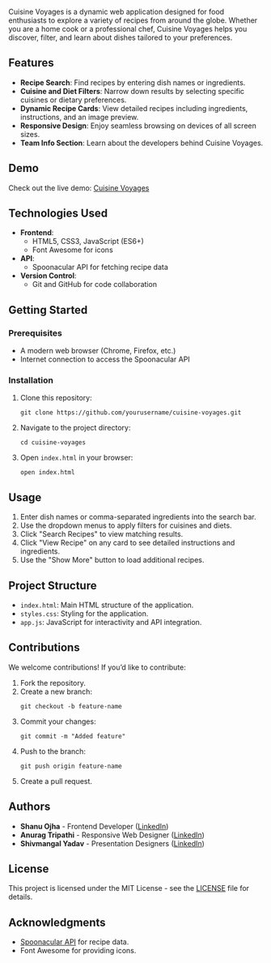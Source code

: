 <p>Cuisine Voyages is a dynamic web application designed for food enthusiasts to explore a variety of recipes from around the globe. Whether you are a home cook or a professional chef, Cuisine Voyages helps you discover, filter, and learn about dishes tailored to your preferences.</p>

<h2>Features</h2>
<ul>
    <li><strong>Recipe Search</strong>: Find recipes by entering dish names or ingredients.</li>
    <li><strong>Cuisine and Diet Filters</strong>: Narrow down results by selecting specific cuisines or dietary preferences.</li>
    <li><strong>Dynamic Recipe Cards</strong>: View detailed recipes including ingredients, instructions, and an image preview.</li>
    <li><strong>Responsive Design</strong>: Enjoy seamless browsing on devices of all screen sizes.</li>
    <li><strong>Team Info Section</strong>: Learn about the developers behind Cuisine Voyages.</li>
</ul>

<h2>Demo</h2>
<p>Check out the live demo: <a href="https://shanu-ojha.github.io/RecipeBook/">Cuisine Voyages</a></p>

<h2>Technologies Used</h2>
<ul>
    <li><strong>Frontend</strong>:
        <ul>
            <li>HTML5, CSS3, JavaScript (ES6+)</li>
            <li>Font Awesome for icons</li>
        </ul>
    </li>
    <li><strong>API</strong>:
        <ul>
            <li>Spoonacular API for fetching recipe data</li>
        </ul>
    </li>
    <li><strong>Version Control</strong>:
        <ul>
            <li>Git and GitHub for code collaboration</li>
        </ul>
    </li>
</ul>

<h2>Getting Started</h2>

<h3>Prerequisites</h3>
<ul>
    <li>A modern web browser (Chrome, Firefox, etc.)</li>
    <li>Internet connection to access the Spoonacular API</li>
</ul>

<h3>Installation</h3>
<ol>
    <li>Clone this repository:
        <pre><code>git clone https://github.com/yourusername/cuisine-voyages.git</code></pre>
    </li>
    <li>Navigate to the project directory:
        <pre><code>cd cuisine-voyages</code></pre>
    </li>
    <li>Open <code>index.html</code> in your browser:
        <pre><code>open index.html</code></pre>
    </li>
</ol>

<h2>Usage</h2>
<ol>
    <li>Enter dish names or comma-separated ingredients into the search bar.</li>
    <li>Use the dropdown menus to apply filters for cuisines and diets.</li>
    <li>Click "Search Recipes" to view matching results.</li>
    <li>Click "View Recipe" on any card to see detailed instructions and ingredients.</li>
    <li>Use the "Show More" button to load additional recipes.</li>
</ol>

<h2>Project Structure</h2>
<ul>
    <li><code>index.html</code>: Main HTML structure of the application.</li>
    <li><code>styles.css</code>: Styling for the application.</li>
    <li><code>app.js</code>: JavaScript for interactivity and API integration.</li>
</ul>

<h2>Contributions</h2>
<p>We welcome contributions! If you’d like to contribute:</p>
<ol>
    <li>Fork the repository.</li>
    <li>Create a new branch:
        <pre><code>git checkout -b feature-name</code></pre>
    </li>
    <li>Commit your changes:
        <pre><code>git commit -m "Added feature"</code></pre>
    </li>
    <li>Push to the branch:
        <pre><code>git push origin feature-name</code></pre>
    </li>
    <li>Create a pull request.</li>
</ol>

<h2>Authors</h2>
<ul>
    <li><strong>Shanu Ojha</strong> - Frontend Developer (<a href="https://www.linkedin.com/in/shanu-ojha-0a5573297">LinkedIn</a>)</li>
    <li><strong>Anurag Tripathi</strong> - Responsive Web Designer (<a href="https://www.linkedin.com/in/anurag-tripathi-1651a7327">LinkedIn</a>)</li>
    <li><strong>Shivmangal Yadav</strong> - Presentation Designers (<a href="https://www.linkedin.com/in/shiv-mangal-yadav-28bb82331">LinkedIn</a>)</li>
</ul>

<h2>License</h2>
<p>This project is licensed under the MIT License - see the <a href="LICENSE">LICENSE</a> file for details.</p>

<h2>Acknowledgments</h2>
<ul>
    <li><a href="https://spoonacular.com/">Spoonacular API</a> for recipe data.</li>
    <li>Font Awesome for providing icons.</li>
</ul>
